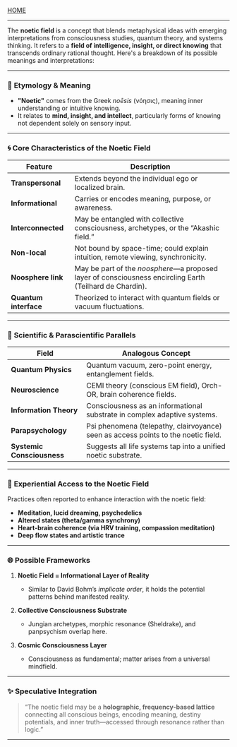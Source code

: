 [HOME](/README.md)     

---    

The **noetic field** is a concept that blends metaphysical ideas with emerging interpretations from consciousness studies, quantum theory, and systems thinking. It refers to a **field of intelligence, insight, or direct knowing** that transcends ordinary rational thought. Here's a breakdown of its possible meanings and interpretations:

---

### 🔹 **Etymology & Meaning**

* **"Noetic"** comes from the Greek *noēsis* (νόησις), meaning inner understanding or intuitive knowing.
* It relates to **mind, insight, and intellect**, particularly forms of knowing not dependent solely on sensory input.

---

### 🌀 **Core Characteristics of the Noetic Field**

| Feature               | Description                                                                                              |
| --------------------- | -------------------------------------------------------------------------------------------------------- |
| **Transpersonal**     | Extends beyond the individual ego or localized brain.                                                    |
| **Informational**     | Carries or encodes meaning, purpose, or awareness.                                                       |
| **Interconnected**    | May be entangled with collective consciousness, archetypes, or the “Akashic field.”                      |
| **Non-local**         | Not bound by space-time; could explain intuition, remote viewing, synchronicity.                         |
| **Noosphere link**    | May be part of the *noosphere*—a proposed layer of consciousness encircling Earth (Teilhard de Chardin). |
| **Quantum interface** | Theorized to interact with quantum fields or vacuum fluctuations.                                        |

---

### 🔬 **Scientific & Parascientific Parallels**

| Field                      | Analogous Concept                                                                  |
| -------------------------- | ---------------------------------------------------------------------------------- |
| **Quantum Physics**        | Quantum vacuum, zero-point energy, entanglement fields.                            |
| **Neuroscience**           | CEMI theory (conscious EM field), Orch-OR, brain coherence fields.                 |
| **Information Theory**     | Consciousness as an informational substrate in complex adaptive systems.           |
| **Parapsychology**         | Psi phenomena (telepathy, clairvoyance) seen as access points to the noetic field. |
| **Systemic Consciousness** | Suggests all life systems tap into a unified noetic substrate.                     |

---

### 🧠 **Experiential Access to the Noetic Field**

Practices often reported to enhance interaction with the noetic field:

* **Meditation, lucid dreaming, psychedelics**
* **Altered states (theta/gamma synchrony)**
* **Heart-brain coherence (via HRV training, compassion meditation)**
* **Deep flow states and artistic trance**

---

### 🌐 **Possible Frameworks**

1. **Noetic Field = Informational Layer of Reality**

   * Similar to David Bohm’s *implicate order*, it holds the potential patterns behind manifested reality.
2. **Collective Consciousness Substrate**

   * Jungian archetypes, morphic resonance (Sheldrake), and panpsychism overlap here.
3. **Cosmic Consciousness Layer**

   * Consciousness as fundamental; matter arises from a universal mindfield.

---

### ✨ Speculative Integration

> “The noetic field may be a **holographic, frequency-based lattice** connecting all conscious beings, encoding meaning, destiny potentials, and inner truth—accessed through resonance rather than logic.”

---    
